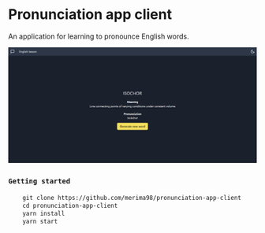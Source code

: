 # Pronunciation app client

An application for learning to pronounce English words.

![Screenshot](docs/images/screenshot.png)

### `Getting started`

```
    git clone https://github.com/merima98/pronunciation-app-client
    cd pronunciation-app-client
    yarn install
    yarn start
```
